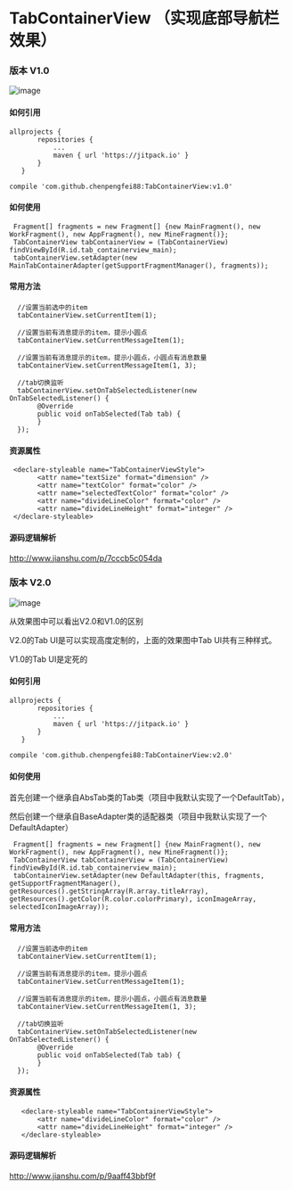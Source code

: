 # TabContainerView （实现底部导航栏效果）
### 版本 V1.0

 ![image](https://github.com/chenpengfei88/TabContainerView/blob/master/app/src/main/res/drawable/xiaoguo.gif)
 
#### 如何引用
 ```
allprojects {
		repositories {
			...
			maven { url 'https://jitpack.io' }
		}
	}
 
 compile 'com.github.chenpengfei88:TabContainerView:v1.0'
 ```
 
#### 如何使用
 ```
  Fragment[] fragments = new Fragment[] {new MainFragment(), new WorkFragment(), new AppFragment(), new MineFragment()};
  TabContainerView tabContainerView = (TabContainerView) findViewById(R.id.tab_containerview_main);
  tabContainerView.setAdapter(new MainTabContainerAdapter(getSupportFragmentManager(), fragments));
 ```
#### 常用方法
 ```
   //设置当前选中的item
   tabContainerView.setCurrentItem(1);
   
   //设置当前有消息提示的item，提示小圆点
   tabContainerView.setCurrentMessageItem(1);
       
   //设置当前有消息提示的item，提示小圆点，小圆点有消息数量
   tabContainerView.setCurrentMessageItem(1, 3);
   
   //tab切换监听
   tabContainerView.setOnTabSelectedListener(new OnTabSelectedListener() {
        @Override
        public void onTabSelected(Tab tab) {
        }
   });
 ```
#### 资源属性
 ```
  <declare-styleable name="TabContainerViewStyle">
        <attr name="textSize" format="dimension" />
        <attr name="textColor" format="color" />
        <attr name="selectedTextColor" format="color" />
        <attr name="divideLineColor" format="color" />
        <attr name="divideLineHeight" format="integer" />
  </declare-styleable>
 ```
#### 源码逻辑解析
http://www.jianshu.com/p/7cccb5c054da



### 版本 V2.0

  ![image](https://github.com/chenpengfei88/TabContainerView/blob/master/app/src/main/res/drawable/xiaoguo2.0.gif)
  
  从效果图中可以看出V2.0和V1.0的区别
  
  V2.0的Tab UI是可以实现高度定制的，上面的效果图中Tab UI共有三种样式。
  
  V1.0的Tab UI是定死的
  
#### 如何引用
 ```
allprojects {
		repositories {
			...
			maven { url 'https://jitpack.io' }
		}
	}
 
 compile 'com.github.chenpengfei88:TabContainerView:v2.0'
 ```
 #### 如何使用
 
 首先创建一个继承自AbsTab类的Tab类（项目中我默认实现了一个DefaultTab），
 
 然后创建一个继承自BaseAdapter类的适配器类（项目中我默认实现了一个DefaultAdapter）
 
 ```
  Fragment[] fragments = new Fragment[] {new MainFragment(), new WorkFragment(), new AppFragment(), new MineFragment()};
  TabContainerView tabContainerView = (TabContainerView) findViewById(R.id.tab_containerview_main);
  tabContainerView.setAdapter(new DefaultAdapter(this, fragments, getSupportFragmentManager(),           getResources().getStringArray(R.array.titleArray),
 getResources().getColor(R.color.colorPrimary), iconImageArray, selectedIconImageArray));
 ```
 #### 常用方法
 ```
   //设置当前选中的item
   tabContainerView.setCurrentItem(1);
   
   //设置当前有消息提示的item，提示小圆点
   tabContainerView.setCurrentMessageItem(1);
       
   //设置当前有消息提示的item，提示小圆点，小圆点有消息数量
   tabContainerView.setCurrentMessageItem(1, 3);
   
   //tab切换监听
   tabContainerView.setOnTabSelectedListener(new OnTabSelectedListener() {
        @Override
        public void onTabSelected(Tab tab) {
        }
   });
 ```
#### 资源属性
 ```
    <declare-styleable name="TabContainerViewStyle">
        <attr name="divideLineColor" format="color" />
        <attr name="divideLineHeight" format="integer" />
    </declare-styleable>
 ```
#### 源码逻辑解析
http://www.jianshu.com/p/9aaff43bbf9f

 
